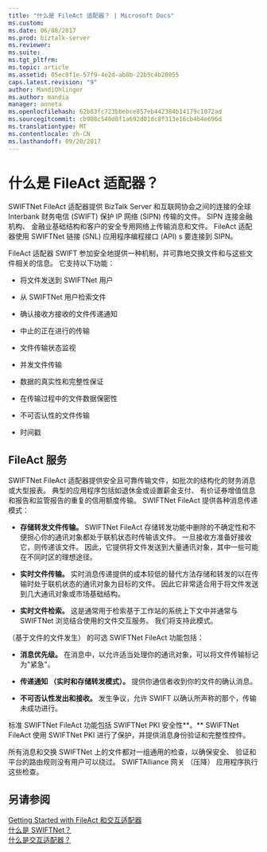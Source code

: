 ```yaml
---
title: "什么是 FileAct 适配器？ | Microsoft Docs"
ms.custom: 
ms.date: 06/08/2017
ms.prod: biztalk-server
ms.reviewer: 
ms.suite: 
ms.tgt_pltfrm: 
ms.topic: article
ms.assetid: 05ec8f1e-57f9-4e2d-ab8b-22b5c4b28055
caps.latest.revision: "9"
author: MandiOhlinger
ms.author: mandia
manager: anneta
ms.openlocfilehash: 62b83fc723bbebce857eb442384b14179c1072ad
ms.sourcegitcommit: cb908c540d8f1a692d01dc8f313e16cb4b4e696d
ms.translationtype: MT
ms.contentlocale: zh-CN
ms.lasthandoff: 09/20/2017
---
```

# <a name="what-is-the-fileact-adapter"></a>什么是 FileAct 适配器？
SWIFTNet FileAct 适配器提供 BizTalk Server 和互联网协会之间的连接的全球 Interbank 财务电信 (SWIFT) 保护 IP 网络 (SIPN) 传输的文件。 SIPN 连接金融机构、 金融业基础结构和客户的安全专用网络上传输消息和文件。 FileAct 适配器使用 SWIFTNet 链接 (SNL) 应用程序编程接口 (API) s 要连接到 SIPN。  
  
 FileAct 适配器 SWIFT 参加安全地提供一种机制，并可靠地交换文件和与这些文件相关的信息。 它支持以下功能：  
  
-   将文件发送到 SWIFTNet 用户  
  
-   从 SWIFTNet 用户检索文件  
  
-   确认接收方接收的文件传递通知  
  
-   中止的正在进行的传输  
  
-   文件传输状态监视  
  
-   并发文件传输  
  
-   数据的真实性和完整性保证  
  
-   在传输过程中的文件数据保密性  
  
-   不可否认性的文件传输  
  
-   时间戳  
  
## <a name="the-fileact-service"></a>FileAct 服务  
 SWIFTNet FileAct 适配器提供安全且可靠传输文件，如批次的结构化的财务消息或大型报表。 典型的应用程序包括如退休金或设置薪金支付、 有价证券增值信息和报告和监管报告的重复的信用额度传输。 SWIFTNet FileAct 提供各种消息传递模式：  
  
-   **存储转发文件传输。** SWIFTNet FileAct 存储转发功能中删除的不确定性和不便担心你的通讯对象都处于联机状态时传输该文件。 一旦接收方准备好接收它，则传递该文件。 因此，它提供将文件发送到大量通讯对象，其中一些可能在不同时区的理想途径。  
  
-   **实时文件传输。** 实时消息传递提供的成本较低的替代方法存储和转发的以在传输时处于联机状态的通讯对象为目标的文件。 因此它非常适合用于将文件发送到几大通讯对象或市场基础结构。  
  
-   **实时文件检索。** 这是通常用于检索基于工作站的系统上下文中并通常与 SWIFTNet 浏览结合使用的文件交互服务。 我们将支持此模式。  
  
 （基于文件的文件发生） 的可选 SWIFTNet FileAct 功能包括：  
  
-   **消息优先级。** 在消息中，以允许适当处理你的通讯对象，可以将文件传输标记为"紧急"。  
  
-   **传递通知 （实时和存储转发模式）。** 提供你通信者收到你的文件的确认消息。  
  
-   **不可否认性发出和接收。** 发生争议，允许 SWIFT 以确认所声称的那个，传输未成功进行。  
  
 标准 SWIFTNet FileAct 功能包括 SWIFTNet PKI 安全性**。** SWIFTNet FileAct 使用 SWIFTNet PKI 进行了保护，并提供消息身份验证和完整性控件。  
  
 所有消息和交换 SWIFTNet 上的文件都对一组通用的检查，以确保安全、 验证和平台的路由规则没有用户可以绕过。 SWIFTAlliance 网关 （压降） 应用程序执行这些检查。  
  
## <a name="see-also"></a>另请参阅  
 [Getting Started with FileAct 和交互适配器](../../adapters-and-accelerators/fileact-interact/getting-started-with-the-fileact-and-interact-adapters.md)   
 [什么是 SWIFTNet？](../../adapters-and-accelerators/fileact-interact/what-is-swiftnet.md)   
 [什么是交互适配器？](../../adapters-and-accelerators/fileact-interact/what-is-the-interact-adapter.md)
